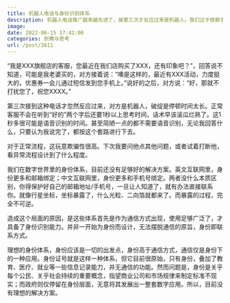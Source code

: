 ```yaml
---
title: 机器人电话与身份识别体系
description: 机器人电话推广越来越先进了，接第三次才反应过来是机器人。我们过于依赖手机号作为身份识别系统，方便之余，是有代价的。
image: 
date: 2022-06-15 17:41:00
categories: 折腾与思考
url: /post/3611
---
```


“我是XXX旗舰店的客服，您最近在我们店购买了XXX，还有印象吧？”，回答说不知道，可能是我老婆买的，对方接着说：“噢是这样的，最近有XXX活动，力度挺大的，优惠券一会儿通过短信发到您手机上。”说好的之后，对方说：“好，那就不打扰您了，祝您XXXX。”

第三次接到这种电话才忽然反应过来，对方是机器人，破绽是停顿时间太长。正常客服不会在听到“好的”两个字后还要1秒以上思考时间，话术早该滚瓜烂熟了。这1秒多很可能是语音识别的时间。甚至简陋一点的都不需要语音识别，无论我回答什么，只要认为我说完了，都按这个套路进行下去。

对于正常流程，这玩意欺骗性很高。下次我要问他点其他问题，或者试着打断他，看异常流程设计到了什么程度。

我们在数字世界里的身份体系，目前还没有足够好的解决方案。英文互联网里，身份更多和邮箱绑定；中文互联网里，身份更多和手机号绑定。两者没什么本质区别，你得保护好自己的邮箱地址/手机号，一旦让人知道了，就有办法直接联系你。就像行星坐标，坐标暴露了，什么光粒、二向箔就都来了。而暴露的过程，完全不可逆。

造成这个局面的原因，是这些体系首先是作为通信方式出现，使用足够广泛了，才具备了身份识别能力。并非一开始为身份而设计，无法摆脱通信的原旨，身份即联系方式。

理想的身份体系，身份应该是一切的出发点，身份高于通信方式，通信仅是身份下的一种应用。身份证号就是这样一种体系，但它目前很原始，只有身份，叠加了教育、医疗、就业等一些信息记录能力，并无通信的功能。然而问题是，身份是关乎每个公民、关乎社会持续的重要概念，指望商业公司和市场规律来制定标准不现实；而政府则仅停留在身份层面，无意将其发展出一整套数字应用。所以，目前没有理想的解决方案。
